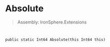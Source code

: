 ﻿

# Absolute

> Assembly: IronSphere.Extensions



```


public static Int64 Absolute(this Int64 this)
```
